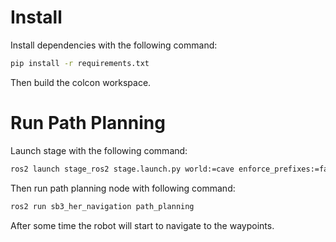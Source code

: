 # Install

Install dependencies with the following command:

```sh
pip install -r requirements.txt
```

Then build the colcon workspace.

# Run Path Planning

Launch stage with the following command:

```sh
ros2 launch stage_ros2 stage.launch.py world:=cave enforce_prefixes:=false one_tf_tree:=true
```

Then run path planning node with following command:

```sh
ros2 run sb3_her_navigation path_planning
```

After some time the robot will start to navigate to the waypoints.